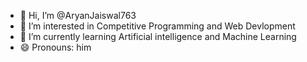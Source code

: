 - 👋 Hi, I’m @AryanJaiswal763
- 👀 I’m interested in Competitive Programming and Web Devlopment
- 🌱 I’m currently learning Artificial intelligence and Machine Learning
- 😄 Pronouns: him


<!---
AryanJaiswal763/AryanJaiswal763 is a ✨ special ✨ repository because its `README.md` (this file) appears on your GitHub profile.
You can click the Preview link to take a look at your changes.
--->
